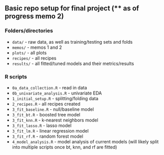 ## Basic repo setup for final project (** as of progress memo 2)

### Folders/directories

- `data/` - raw data, as well as training/testing sets and folds
- `memos/` - memos 1 and 2
- `plots/` - all plots
- `recipes/` - all recipes
- `results/` - all fitted/tuned models and their metrics/results

### R scripts

- `0a_data_collection.R` - read in data
- `0b_univariate_analysis.R` - univariate EDA
- `1_initial_setup.R` - splitting/folding data
- `2_recipes.R` - all recipes created
- `3_fit_baseline.R` - null/baseline model
- `3_fit_bt.R` - boosted tree model
- `3_fit_knn.R` - k-nearest neighbors model
- `3_fit_lasso.R` - lasso model
- `3_fit_lm.R` - linear regression model
- `3_fit_rf.R` - random forest model
- `4_model_analysis.R` - model analysis of current models (will likely split into multiple scripts once bt, knn, and rf are fitted)



